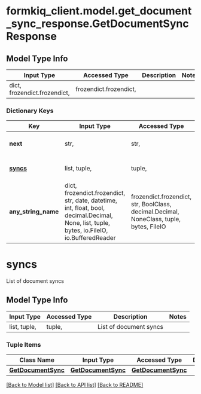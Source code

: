 # formkiq_client.model.get_document_sync_response.GetDocumentSyncResponse

## Model Type Info
Input Type | Accessed Type | Description | Notes
------------ | ------------- | ------------- | -------------
dict, frozendict.frozendict,  | frozendict.frozendict,  |  | 

### Dictionary Keys
Key | Input Type | Accessed Type | Description | Notes
------------ | ------------- | ------------- | ------------- | -------------
**next** | str,  | str,  | Next page of results token | [optional] 
**[syncs](#syncs)** | list, tuple,  | tuple,  | List of document syncs | [optional] 
**any_string_name** | dict, frozendict.frozendict, str, date, datetime, int, float, bool, decimal.Decimal, None, list, tuple, bytes, io.FileIO, io.BufferedReader | frozendict.frozendict, str, BoolClass, decimal.Decimal, NoneClass, tuple, bytes, FileIO | any string name can be used but the value must be the correct type | [optional]

# syncs

List of document syncs

## Model Type Info
Input Type | Accessed Type | Description | Notes
------------ | ------------- | ------------- | -------------
list, tuple,  | tuple,  | List of document syncs | 

### Tuple Items
Class Name | Input Type | Accessed Type | Description | Notes
------------- | ------------- | ------------- | ------------- | -------------
[**GetDocumentSync**](GetDocumentSync.md) | [**GetDocumentSync**](GetDocumentSync.md) | [**GetDocumentSync**](GetDocumentSync.md) |  | 

[[Back to Model list]](../../README.md#documentation-for-models) [[Back to API list]](../../README.md#documentation-for-api-endpoints) [[Back to README]](../../README.md)

